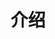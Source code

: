 <!--
 * @Descripttion: 
 * @version: 
 * @Author: WakLouis
 * @Date: 2023-07-05 10:15:43
 * @LastEditors: WakLouis
 * @LastEditTime: 2023-07-05 10:17:08
-->
# 介绍
